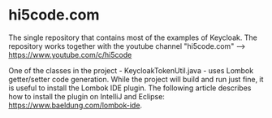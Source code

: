 # hi5code.com
The single repository that contains most of the examples of Keycloak. The repository works together with the youtube channel "hi5code.com" --> https://www.youtube.com/c/hi5code

One of the classes in the project - KeycloakTokenUtil.java - uses Lombok getter/setter code generation. While the project will build and run just fine, it is useful to install the Lombok IDE plugin. The following article describes how to install the plugin on IntelliJ and Eclipse: https://www.baeldung.com/lombok-ide.
